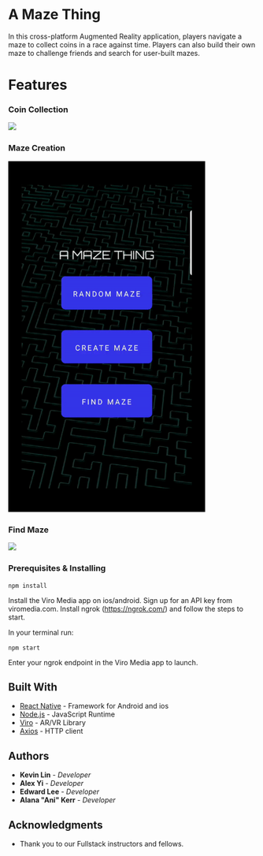 # A Maze Thing

In this cross-platform Augmented Reality application, players navigate a maze to collect coins in a race against time. Players can also build their own maze to challenge friends and search for user-built mazes.

# Features

<h3>Coin Collection</h3>
<img src="./assets/collect-coin_sm.gif">

<h3>Maze Creation</h3>
<img src="./assets/create-maze.gif" width="400">

<h3>Find Maze</h3>
<img src="./assets/find-maze.gif" width="400">

### Prerequisites & Installing

```
npm install
```

Install the Viro Media app on ios/android. Sign up for an API key from viromedia.com. Install ngrok (https://ngrok.com/) and follow the steps to start.

In your terminal run:

```
npm start
```
Enter your ngrok endpoint in the Viro Media app to launch.

## Built With

* [React Native](https://facebook.github.io/react-native/) - Framework for Android and ios
* [Node.js](https://nodejs.org/en/) - JavaScript Runtime
* [Viro](https://viromedia.com/) - AR/VR Library
* [Axios](https://www.npmjs.com/package/axios) - HTTP client

## Authors

* **Kevin Lin** - *Developer*
* **Alex Yi** - *Developer*
* **Edward Lee** - *Developer*
* **Alana "Ani" Kerr** - *Developer*

## Acknowledgments

* Thank you to our Fullstack instructors and fellows.

